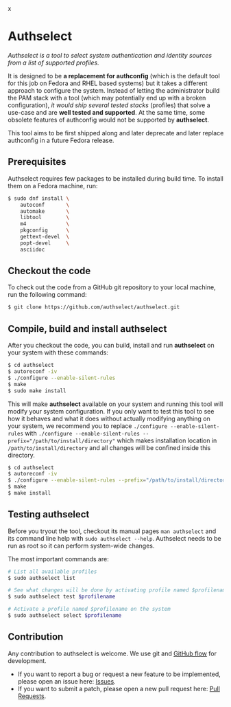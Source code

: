 x
# Authselect

*Authselect is a tool to select system authentication and identity sources from a list of supported profiles.*

It is designed to be **a replacement for authconfig** (which is the default tool for this job on Fedora and RHEL based systems) but it takes a different approach to configure the system. Instead of letting the administrator build the PAM stack with a tool (which may potentially end up with a broken configuration), *it would ship several tested stacks* (profiles) that solve a use-case and are **well tested and supported**. At the same time, some obsolete features of authconfig would not be supported by **authselect**.

This tool aims to be first shipped along and later deprecate and later replace authconfig in a future Fedora release.

## Prerequisites

Authselect requires few packages to be installed during build time. To install them on a Fedora machine, run:

```bash
$ sudo dnf install \
    autoconf       \
    automake       \
    libtool        \
    m4             \
    pkgconfig      \
    gettext-devel  \
    popt-devel     \
    asciidoc
```

## Checkout the code

To check out the code from a GitHub git repository to your local machine, run the following command:

```bash
$ git clone https://github.com/authselect/authselect.git
```

## Compile, build and install authselect

After you checkout the code, you can build, install and run **authselect** on your system with these commands:

```bash
$ cd authselect
$ autoreconf -iv
$ ./configure --enable-silent-rules
$ make
$ sudo make install
```

This will make **authselect** available on your system and running this tool will modify your system configuration. If you only want to test this tool to see how it behaves and what it does without actually modifying anything on your system, we recommend you to replace `./configure --enable-silent-rules` with `./configure --enable-silent-rules --prefix="/path/to/install/directory"` which makes installation location in `/path/to/install/directory` and all changes will be confined inside this directory.

```bash
$ cd authselect
$ autoreconf -iv
$ ./configure --enable-silent-rules --prefix="/path/to/install/directory"
$ make
$ make install
```

## Testing authselect

Before you tryout the tool, checkout its manual pages `man authselect` and its command line help with `sudo authselect --help`. Authselect needs to be run as root so it can perform system-wide changes.

The most important commands are:

```bash
# List all available profiles
$ sudo authselect list

# See what changes will be done by activating profile named $profilename
$ sudo authselect test $profilename

# Activate a profile named $profilename on the system
$ sudo authselect select $profilename
```

## Contribution

Any contribution to authselect is welcome. We use git and [GitHub flow](https://help.github.com/articles/github-flow/) for development.

* If you want to report a bug or request a new feature to be implemented, please open an issue here: [Issues](https://github.com/authselect/authselect/issues).
* If you want to submit a patch, please open a new pull request here: [Pull Requests](https://github.com/authselect/authselect/pulls).
